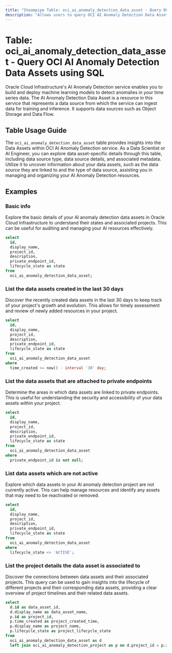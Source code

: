 ```yaml
---
title: "Steampipe Table: oci_ai_anomaly_detection_data_asset - Query OCI AI Anomaly Detection Data Assets using SQL"
description: "Allows users to query OCI AI Anomaly Detection Data Assets."
---
```


# Table: oci_ai_anomaly_detection_data_asset - Query OCI AI Anomaly Detection Data Assets using SQL

Oracle Cloud Infrastructure's AI Anomaly Detection service enables you to build and deploy machine learning models to detect anomalies in your time series data. The AI Anomaly Detection Data Asset is a resource in this service that represents a data source from which the service can ingest data for training and inference. It supports data sources such as Object Storage and Data Flow.

## Table Usage Guide

The `oci_ai_anomaly_detection_data_asset` table provides insights into the Data Assets within OCI AI Anomaly Detection service. As a Data Scientist or AI Engineer, you can explore data asset-specific details through this table, including data source type, data source details, and associated metadata. Utilize it to uncover information about your data assets, such as the data source they are linked to and the type of data source, assisting you in managing and organizing your AI Anomaly Detection resources.

## Examples

### Basic info
Explore the basic details of your AI anomaly detection data assets in Oracle Cloud Infrastructure to understand their states and associated projects. This can be useful for auditing and managing your AI resources effectively.

```sql
select
  id,
  display_name,
  project_id,
  description,
  private_endpoint_id,
  lifecycle_state as state
from
  oci_ai_anomaly_detection_data_asset;
```

### List the data assets created in the last 30 days
Discover the recently created data assets in the last 30 days to keep track of your project's growth and evolution. This allows for timely assessment and review of newly added resources in your project.

```sql
select
  id,
  display_name,
  project_id,
  description,
  private_endpoint_id,
  lifecycle_state as state
from
  oci_ai_anomaly_detection_data_asset
where
  time_created >= now() - interval '30' day;
```

### List the data assets that are attached to private endpoints
Determine the areas in which data assets are linked to private endpoints. This is useful for understanding the security and accessibility of your data assets within your project.

```sql
select
  id,
  display_name,
  project_id,
  description,
  private_endpoint_id,
  lifecycle_state as state
from
  oci_ai_anomaly_detection_data_asset
where
  private_endpoint_id is not null;
```

### List data assets which are not active
Explore which data assets in your AI anomaly detection project are not currently active. This can help manage resources and identify any assets that may need to be reactivated or removed.

```sql
select
  id,
  display_name,
  project_id,
  description,
  private_endpoint_id,
  lifecycle_state as state
from
  oci_ai_anomaly_detection_data_asset
where
  lifecycle_state <> 'ACTIVE';
```

### List the project details the data asset is associated to
Discover the connections between data assets and their associated projects. This query can be used to gain insights into the lifecycle of different projects and their corresponding data assets, providing a clear overview of project timelines and their related data assets.

```sql
select
  d.id as data_asset_id,
  d.display_name as data_asset_name,
  p.id as project_id,
  p.time_created as project_created_time,
  p.display_name as project_name,
  p.lifecycle_state as project_lifecycle_state
from
  oci_ai_anomaly_detection_data_asset as d
  left join oci_ai_anomaly_detection_project as p on d.project_id = p.id;
```